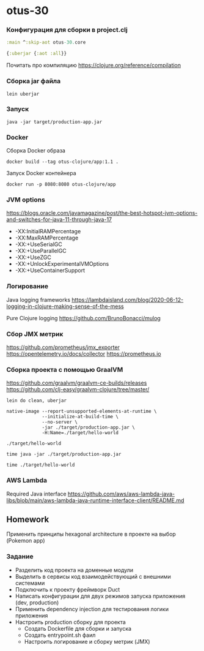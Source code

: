 # otus-30


### Конфигурация для сборки в project.clj

```clojure
:main ^:skip-aot otus-30.core

{:uberjar {:aot :all}}
```
Почитать про компиляцию
https://clojure.org/reference/compilation


### Сборка jar файла

```shell
lein uberjar
```
### Запуск 

```shell
java -jar target/production-app.jar
```


### Docker

Сборка Docker образа

```shell
docker build --tag otus-clojure/app:1.1 .
```
Запуск Docker контейнера

```shell
docker run -p 8080:8080 otus-clojure/app
```


### JVM options

https://blogs.oracle.com/javamagazine/post/the-best-hotspot-jvm-options-and-switches-for-java-11-through-java-17

- -XX:InitialRAMPercentage
- -XX:MaxRAMPercentage
- -XX:+UseSerialGC
- -XX:+UseParallelGC
- -XX:+UseZGC
- -XX:+UnlockExperimentalVMOptions
- -XX:+UseContainerSupport


### Логирование

Java logging frameworks
https://lambdaisland.com/blog/2020-06-12-logging-in-clojure-making-sense-of-the-mess

Pure Clojure logging
https://github.com/BrunoBonacci/mulog


### Сбор JMX метрик

https://github.com/prometheus/jmx_exporter
https://opentelemetry.io/docs/collector
https://prometheus.io


### Сборка проекта с помощью GraalVM

https://github.com/graalvm/graalvm-ce-builds/releases
https://github.com/clj-easy/graalvm-clojure/tree/master/

```shell
lein do clean, uberjar

native-image --report-unsupported-elements-at-runtime \
             --initialize-at-build-time \
             --no-server \
             -jar ./target/production-app.jar \
             -H:Name=./target/hello-world
             
./target/hello-world
```

```shell
time java -jar ./target/production-app.jar

time ./target/hello-world
```


### AWS Lambda

Required Java interface
https://github.com/aws/aws-lambda-java-libs/blob/main/aws-lambda-java-runtime-interface-client/README.md



## Homework

Применить принципы hexagonal architecture в проекте на выбор (Pokemon app)

### Задание

- Разделить код проекта на доменные модули
- Выделить в сервисы код взаимодействующий с внешними системами
- Подключить к проекту фреймворк Duct
- Написать конфигурации для двух режимов запуска приложения (dev, production)
- Применить dependency injection для тестирования логики приложения
- Настроить production сборку для проекта
  - Создать Dockerfile для сборки и запуска
  - Создать entrypoint.sh фаил
  - Настроить логирование и сборку метрик (JMX)
